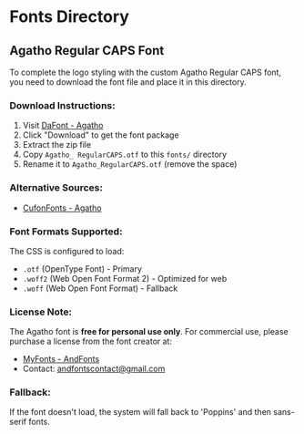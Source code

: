 # Fonts Directory

## Agatho Regular CAPS Font

To complete the logo styling with the custom Agatho Regular CAPS font, you need to download the font file and place it in this directory.

### Download Instructions:

1. Visit [DaFont - Agatho](https://www.dafont.com/agatho.font)
2. Click "Download" to get the font package
3. Extract the zip file
4. Copy `Agatho_ RegularCAPS.otf` to this `fonts/` directory
5. Rename it to `Agatho_RegularCAPS.otf` (remove the space)

### Alternative Sources:

- [CufonFonts - Agatho](https://www.cufonfonts.com/font/agatho)

### Font Formats Supported:

The CSS is configured to load:
- `.otf` (OpenType Font) - Primary
- `.woff2` (Web Open Font Format 2) - Optimized for web
- `.woff` (Web Open Font Format) - Fallback

### License Note:

The Agatho font is **free for personal use only**. For commercial use, please purchase a license from the font creator at:
- [MyFonts - AndFonts](https://www.myfonts.com/foundry/andfonts/)
- Contact: andfontscontact@gmail.com

### Fallback:

If the font doesn't load, the system will fall back to 'Poppins' and then sans-serif fonts. 